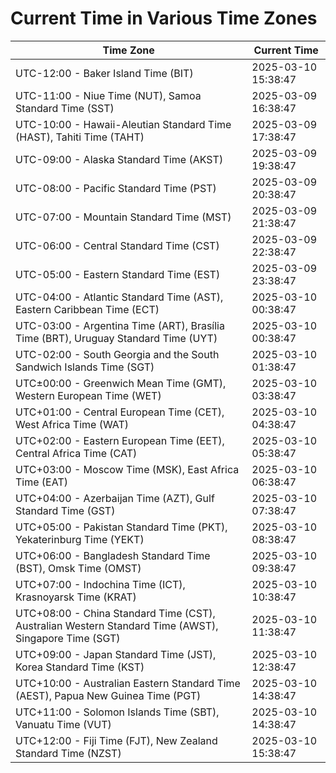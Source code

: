 # Current Time in Various Time Zones

| Time Zone | Current Time |
|-----------|--------------|
| UTC-12:00 - Baker Island Time (BIT) | 2025-03-10 15:38:47 |
| UTC-11:00 - Niue Time (NUT), Samoa Standard Time (SST) | 2025-03-09 16:38:47 |
| UTC-10:00 - Hawaii-Aleutian Standard Time (HAST), Tahiti Time (TAHT) | 2025-03-09 17:38:47 |
| UTC-09:00 - Alaska Standard Time (AKST) | 2025-03-09 19:38:47 |
| UTC-08:00 - Pacific Standard Time (PST) | 2025-03-09 20:38:47 |
| UTC-07:00 - Mountain Standard Time (MST) | 2025-03-09 21:38:47 |
| UTC-06:00 - Central Standard Time (CST) | 2025-03-09 22:38:47 |
| UTC-05:00 - Eastern Standard Time (EST) | 2025-03-09 23:38:47 |
| UTC-04:00 - Atlantic Standard Time (AST), Eastern Caribbean Time (ECT) | 2025-03-10 00:38:47 |
| UTC-03:00 - Argentina Time (ART), Brasília Time (BRT), Uruguay Standard Time (UYT) | 2025-03-10 00:38:47 |
| UTC-02:00 - South Georgia and the South Sandwich Islands Time (SGT) | 2025-03-10 01:38:47 |
| UTC±00:00 - Greenwich Mean Time (GMT), Western European Time (WET) | 2025-03-10 03:38:47 |
| UTC+01:00 - Central European Time (CET), West Africa Time (WAT) | 2025-03-10 04:38:47 |
| UTC+02:00 - Eastern European Time (EET), Central Africa Time (CAT) | 2025-03-10 05:38:47 |
| UTC+03:00 - Moscow Time (MSK), East Africa Time (EAT) | 2025-03-10 06:38:47 |
| UTC+04:00 - Azerbaijan Time (AZT), Gulf Standard Time (GST) | 2025-03-10 07:38:47 |
| UTC+05:00 - Pakistan Standard Time (PKT), Yekaterinburg Time (YEKT) | 2025-03-10 08:38:47 |
| UTC+06:00 - Bangladesh Standard Time (BST), Omsk Time (OMST) | 2025-03-10 09:38:47 |
| UTC+07:00 - Indochina Time (ICT), Krasnoyarsk Time (KRAT) | 2025-03-10 10:38:47 |
| UTC+08:00 - China Standard Time (CST), Australian Western Standard Time (AWST), Singapore Time (SGT) | 2025-03-10 11:38:47 |
| UTC+09:00 - Japan Standard Time (JST), Korea Standard Time (KST) | 2025-03-10 12:38:47 |
| UTC+10:00 - Australian Eastern Standard Time (AEST), Papua New Guinea Time (PGT) | 2025-03-10 14:38:47 |
| UTC+11:00 - Solomon Islands Time (SBT), Vanuatu Time (VUT) | 2025-03-10 14:38:47 |
| UTC+12:00 - Fiji Time (FJT), New Zealand Standard Time (NZST) | 2025-03-10 15:38:47 |
